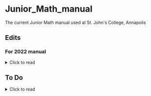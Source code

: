# Junior_Math_manual
 The current Junior Math manual used at St. John's College, Annapolis

## Edits 
### For 2022 manual
<details>
 <summary>Click to read</summary>
 
#### Typesetting
- Corrected a number of errors from the list in 2021 archon report.
- Followed a suggestion of the 2021 report to replace a figure from the "Hanging Chain" paper (no longer read) with a figure from the "New Method" paper (Figure 1) for the cover of the manual. Also rotated the image of the "New Method" figure and put it in `fig` folder (`Figure2B.png`)
- Replaced hand-drawn figure for first finding-tangent example (fig.~28, p.~72) with a TikZ picture.
- Reformatted Table of Contents for better typesetting.
- Deleted spaces on either side of em-dashes ("---") from several Leibniz papers to improve typesetting.
- Created more space between equation and footnote line, page 22.
- Moved code for figure 39 down a paragraph to put figure on page with text.
- Replaced 'and' with semicolon to reformat lines on pages 123 and 124.
- Added page reference to Figure 16 (on p. 127; figure on p. 129).
- Deleted repitition of Figure 15 (pp. 128-30).
- Made all "QEDs" consistent in format (`\textsc{q.e.d.}`)
- Reduced space between items in enumerated lists.
- Reduced spacing between integral sign and terms in inline integral expressions.
- Put in spacing where lacking in certain places.
- Enlarged parentheses in display size expressions and equations.  
#### Code
- Commented out `pdfcprot` (line 37); deprecated package.
#### Files	
- Added `Alternate_text` and `figs_unused` folders. Put relevant files in those folders.
</details>

## To Do
<details>
 <summary>Click to read</summary>
 
### Errors to correct
- [ ] Page 216, line 10: replace a with alpha.
- [ ] Delete hyperreals reference in set theory text.
### Typesetting
- [ ] Separate notes from text to produce separate manuals for readings and commentary.
- [ ] Replace handdrawn figures for $v=x^2+2$ (figs 20 and 24) with TikZ pictures.
- [ ] Find other formatting issues to improve.
- [ ] Replace Figure 1 in Set Theory text with TikZ picture.
- [ ] Reformat Table of Contents to look nicer, along with section headings and the like.
- [ ] Correct cross-references (to Dedekind, etc.) in Cantor text.
### Code
- [ ] Change `\documentclass` of manual from `article` to `memoir`; make other changes as needed.
- [ ] Replace `$$` with `\[`,`\]` in LaTeX code.
- [ ] Find other outdated code to update or comment out.
- [ ] Replace `{center}` environment in figures with `\centering` command
</details>
